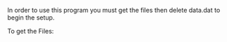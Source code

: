 In order to use this program you must get the files then delete data.dat to begin the setup.

To get the Files:

